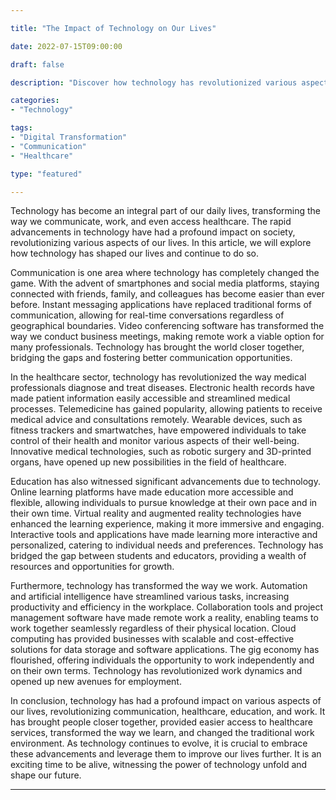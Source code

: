 ```yaml
---

title: "The Impact of Technology on Our Lives"

date: 2022-07-15T09:00:00

draft: false

description: "Discover how technology has revolutionized various aspects of our lives, from communication to healthcare."

categories:
- "Technology"

tags:
- "Digital Transformation"
- "Communication"
- "Healthcare"

type: "featured"

---
```


Technology has become an integral part of our daily lives, transforming the way we communicate, work, and even access healthcare. The rapid advancements in technology have had a profound impact on society, revolutionizing various aspects of our lives. In this article, we will explore how technology has shaped our lives and continue to do so.

Communication is one area where technology has completely changed the game. With the advent of smartphones and social media platforms, staying connected with friends, family, and colleagues has become easier than ever before. Instant messaging applications have replaced traditional forms of communication, allowing for real-time conversations regardless of geographical boundaries. Video conferencing software has transformed the way we conduct business meetings, making remote work a viable option for many professionals. Technology has brought the world closer together, bridging the gaps and fostering better communication opportunities.

In the healthcare sector, technology has revolutionized the way medical professionals diagnose and treat diseases. Electronic health records have made patient information easily accessible and streamlined medical processes. Telemedicine has gained popularity, allowing patients to receive medical advice and consultations remotely. Wearable devices, such as fitness trackers and smartwatches, have empowered individuals to take control of their health and monitor various aspects of their well-being. Innovative medical technologies, such as robotic surgery and 3D-printed organs, have opened up new possibilities in the field of healthcare.

Education has also witnessed significant advancements due to technology. Online learning platforms have made education more accessible and flexible, allowing individuals to pursue knowledge at their own pace and in their own time. Virtual reality and augmented reality technologies have enhanced the learning experience, making it more immersive and engaging. Interactive tools and applications have made learning more interactive and personalized, catering to individual needs and preferences. Technology has bridged the gap between students and educators, providing a wealth of resources and opportunities for growth.

Furthermore, technology has transformed the way we work. Automation and artificial intelligence have streamlined various tasks, increasing productivity and efficiency in the workplace. Collaboration tools and project management software have made remote work a reality, enabling teams to work together seamlessly regardless of their physical location. Cloud computing has provided businesses with scalable and cost-effective solutions for data storage and software applications. The gig economy has flourished, offering individuals the opportunity to work independently and on their own terms. Technology has revolutionized work dynamics and opened up new avenues for employment.

In conclusion, technology has had a profound impact on various aspects of our lives, revolutionizing communication, healthcare, education, and work. It has brought people closer together, provided easier access to healthcare services, transformed the way we learn, and changed the traditional work environment. As technology continues to evolve, it is crucial to embrace these advancements and leverage them to improve our lives further. It is an exciting time to be alive, witnessing the power of technology unfold and shape our future.

---
